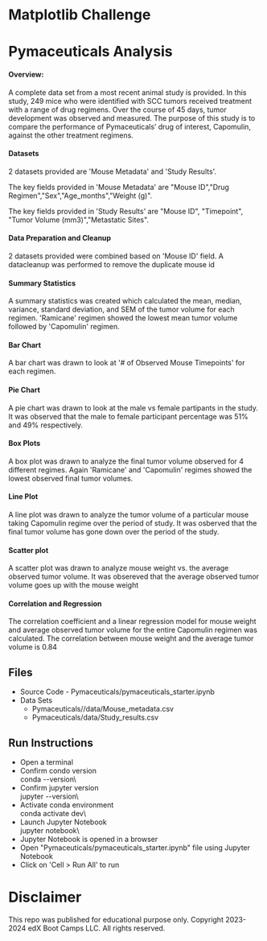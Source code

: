 # Matplotlib Challenge

# Pymaceuticals Analysis

#### Overview:
A complete data set from a most recent animal study is provided. 
In this study, 249 mice who were identified with SCC tumors received treatment with a range of drug regimens. Over the course of 45 days, tumor development was observed and measured. 
The purpose of this study is to compare the performance of Pymaceuticals’ drug of interest, Capomulin, against the other treatment regimens.

#### Datasets
2 datasets provided are 'Mouse Metadata' and 'Study Results'.

The key fields provided in 'Mouse Metadata' are "Mouse ID","Drug Regimen","Sex","Age_months","Weight (g)".

The key fields provided in 'Study Results' are "Mouse ID", "Timepoint", "Tumor Volume (mm3)","Metastatic Sites".

#### Data Preparation and Cleanup
2 datasets provided were combined based on 'Mouse ID' field.
A datacleanup was performed to remove the duplicate mouse id

#### Summary Statistics
A summary statistics was created which calculated the mean, median, variance, standard deviation, and SEM of the tumor volume for each regimen. 'Ramicane' regimen showed the lowest mean tumor volume followed by 'Capomulin' regimen.

#### Bar Chart
A bar chart was drawn to look at '# of Observed Mouse Timepoints' for each regimen. 

#### Pie Chart
A pie chart was drawn to look at the male vs female partipants in the study. It was observed that the male to female participant percentage was 51% and 49% respectively.

#### Box Plots
A box plot was drawn to analyze the final tumor volume observed for 4 different regimes. Again 'Ramicane' and 'Capomulin' regimes showed the lowest observed final tumor volumes.

#### Line Plot
A line plot was drawn to analyze the tumor volume of a particular mouse taking Capomulin regime over the period of study. It was osberved that the final tumor volume has gone down over the period of the study.

#### Scatter plot
A scatter plot was drawn to analyze mouse weight vs. the average observed tumor volume. It was obsereved that the average observed tumor volume goes up with the mouse weight

#### Correlation and Regression
The correlation coefficient and a linear regression model for mouse weight and average observed tumor volume for the entire Capomulin regimen was calculated.
The correlation between mouse weight and the average tumor volume is 0.84

## Files
* Source Code - Pymaceuticals/pymaceuticals_starter.ipynb
* Data Sets
  *   Pymaceuticals//data/Mouse_metadata.csv
  *   Pymaceuticals/data/Study_results.csv

## Run Instructions
* Open a terminal
* Confirm condo version\
  conda --version\
* Confirm jupyter version\
  jupyter --version\
* Activate conda environment\
  conda activate dev\
* Launch Jupyter Notebook\
  jupyter notebook\
* Jupyter Notebook is opened in a browser
* Open "Pymaceuticals/pymaceuticals_starter.ipynb" file using Jupyter Notebook
* Click on 'Cell > Run All' to run

# Disclaimer
This repo was published for educational purpose only. Copyright 2023-2024 edX Boot Camps LLC. All rights reserved.
